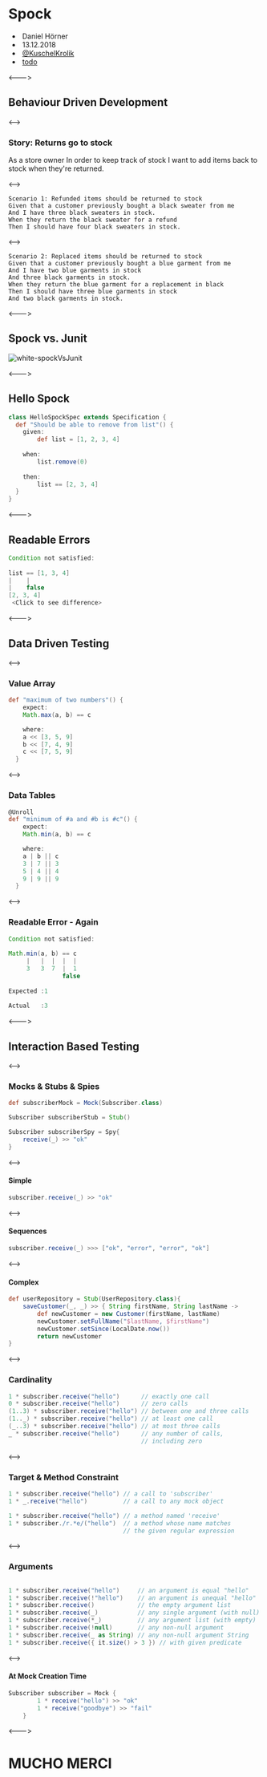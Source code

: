 # Spock 

- <i class="fa fa-user"></i>&nbsp;Daniel Hörner
- <i class="fa fa-calendar" aria-hidden="true"></i>&nbsp;13.12.2018
- <i class="fa fa-twitter" aria-hidden="true"></i>&nbsp;[@KuschelKrolik](https://twitter.com/KuschelKrolik)
- <i class="fa fa-bitbucket" aria-hidden="true"></i>&nbsp;[todo](https://TODO)

<--->

## Behaviour Driven Development

<-->
### Story: Returns go to stock

As a store owner
In order to keep track of stock
I want to add items back to stock when they're returned.

<-->
```gherkin
Scenario 1: Refunded items should be returned to stock
Given that a customer previously bought a black sweater from me
And I have three black sweaters in stock.
When they return the black sweater for a refund
Then I should have four black sweaters in stock.
```

<-->

```gherkin
Scenario 2: Replaced items should be returned to stock
Given that a customer previously bought a blue garment from me
And I have two blue garments in stock
And three black garments in stock.
When they return the blue garment for a replacement in black
Then I should have three blue garments in stock
And two black garments in stock.
```

<--->

## Spock vs. Junit

![white-spockVsJunit](resources/spockVsJunit.png)

<--->

## Hello Spock
```groovy
class HelloSpockSpec extends Specification {
  def "Should be able to remove from list"() {
    given:
        def list = [1, 2, 3, 4]
 
    when:
        list.remove(0)
 
    then:
        list == [2, 3, 4]
  }
}  
```

<--->

## Readable Errors

```groovy
Condition not satisfied:
 
list == [1, 3, 4]
|    |
|    false
[2, 3, 4]
 <Click to see difference>
```

<--->

## Data Driven Testing

<-->

### Value Array
```groovy
def "maximum of two numbers"() {
    expect:
    Math.max(a, b) == c

    where:
    a << [3, 5, 9]
    b << [7, 4, 9]
    c << [7, 5, 9]
  }
```

<-->

### Data Tables
```groovy
@Unroll
def "minimum of #a and #b is #c"() {
    expect:
    Math.min(a, b) == c

    where:
    a | b || c
    3 | 7 || 3
    5 | 4 || 4
    9 | 9 || 9
  }
```

<-->

### Readable Error - Again

```groovy
Condition not satisfied:
 
Math.min(a, b) == c
     |   |  |  |  |
     3   3  7  |  1
               false
 
Expected :1
 
Actual   :3
```

<--->

## Interaction Based Testing

<-->
### Mocks & Stubs & Spies
```groovy
def subscriberMock = Mock(Subscriber.class)

Subscriber subscriberStub = Stub()

Subscriber subscriberSpy = Spy{
    receive(_) >> "ok"
}
```

<-->
#### Simple
```groovy
subscriber.receive(_) >> "ok"
```

<-->
#### Sequences
```groovy
subscriber.receive(_) >>> ["ok", "error", "error", "ok"]
```

<-->
#### Complex
```groovy
def userRepository = Stub(UserRepository.class){
    saveCustomer(_, _) >> { String firstName, String lastName ->
        def newCustomer = new Customer(firstName, lastName)
        newCustomer.setFullName("$lastName, $firstName")
        newCustomer.setSince(LocalDate.now())
        return newCustomer
}
```

<-->
### Cardinality
```groovy
1 * subscriber.receive("hello")      // exactly one call
0 * subscriber.receive("hello")      // zero calls
(1..3) * subscriber.receive("hello") // between one and three calls
(1.._) * subscriber.receive("hello") // at least one call
(_..3) * subscriber.receive("hello") // at most three calls
_ * subscriber.receive("hello")      // any number of calls,
                                     // including zero
```

<-->
### Target & Method Constraint
```groovy
1 * subscriber.receive("hello") // a call to 'subscriber'
1 * _.receive("hello")          // a call to any mock object

1 * subscriber.receive("hello") // a method named 'receive'
1 * subscriber./r.*e/("hello")  // a method whose name matches 
                                // the given regular expression
```

<-->
### Arguments
```groovy

1 * subscriber.receive("hello")     // an argument is equal "hello"
1 * subscriber.receive(!"hello")    // an argument is unequal "hello"
1 * subscriber.receive()            // the empty argument list
1 * subscriber.receive(_)           // any single argument (with null)
1 * subscriber.receive(*_)          // any argument list (with empty)
1 * subscriber.receive(!null)       // any non-null argument
1 * subscriber.receive(_ as String) // any non-null argument String
1 * subscriber.receive({ it.size() > 3 }) // with given predicate
```

<-->
#### At Mock Creation Time
```groovy
Subscriber subscriber = Mock {
        1 * receive("hello") >> "ok"
        1 * receive("goodbye") >> "fail"
    }
```

<--->
# MUCHO MERCI

